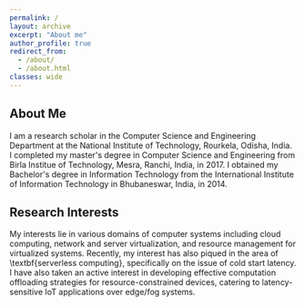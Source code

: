 ```yaml
---
permalink: /
layout: archive
excerpt: "About me"
author_profile: true
redirect_from: 
  - /about/
  - /about.html
classes: wide
---
```


## About Me

I am a research scholar in the Computer Science and Engineering Department at the National Institute of Technology, Rourkela, Odisha, India. I completed my master's degree in Computer Science and Engineering from Birla Institue of Technology, Mesra, Ranchi, India, in 2017.
I obtained my Bachelor's degree in Information Technology from the International Institute of Information Technology in Bhubaneswar, India, in 2014.


## Research Interests
My interests lie in various domains of computer systems including cloud computing, network and server virtualization, and resource management for virtualized systems. Recently, my interest has also piqued in the area of \textbf{serverless computing}, specifically on the issue of cold start latency. I have also taken an active interest in developing effective computation offloading strategies for resource-constrained devices, catering to latency-sensitive IoT applications over edge/fog systems.